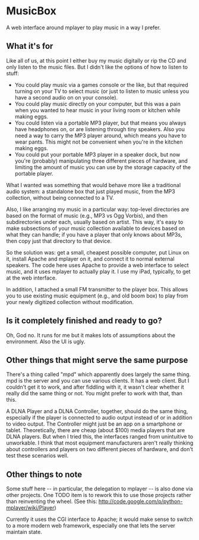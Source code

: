 MusicBox
========

A web interface around mplayer to play music in a way I prefer.

What it's for
-------------

Like all of us, at this point I either buy my music digitally or rip
the CD and only listen to the music files.  But I didn't like the options
of how to listen to stuff:
* You could play music via a games console or the like, but that required
  turning on your TV to select music (or just to listen to music unless you
  have a second audio on on your console).
* You could play music directly on your computer, but this was a pain when
  you wanted to hear music in your living room or kitchen while making eggs.
* You could listen via a portable MP3 player, but that means you always have
  headphones on, or are listening through tiny speakers.  Also you need a
  way to carry the MP3 player around, which means you have to wear pants.
  This might not be convenient when you're in the kitchen making eggs.
* You could put your portable MP3 player in a speaker dock, but now you're
  (probably) manipulating three different pieces of hardware, and limiting
  the amount of music you can use by the storage capacity of the portable
  player.

What I wanted was something that would behave more like a traditional audio
system: a standalone box that just played music, from the MP3 collection,
without being connected to a TV.

Also, I like arranging my music in a particular way: top-level directories
are based on the format of music (e.g., MP3 vs Ogg Vorbis), and then
subdirectories under each, usually based on artist.  This way, it's easy
to make subsections of your music collection available to devices based on what
they can handle; if you have a player that only knows about MP3s, then copy just
that directory to that device.

So the solution was: get a small, cheapest possible computer, put Linux on it,
install Apache and mplayer on it, and connect it to normal external speakers.
The code here uses Apache to provide a web interface to select music, and it
uses mplayer to actually play it.  I use my iPad, typically, to get at the
web interface.

In addition, I attached a small FM transmitter to the player box.
This allows you to use existing music equipment (e.g., and old boom box)
to play from your newly digitized collection without modification.


Is it completely finished and ready to go?
------------------------------------------

Oh, God no.  It runs for me but it makes lots of assumptions about
the environment.  Also the UI is ugly.

Other things that might serve the same purpose
----------------------------------------------

There's a thing called "mpd" which apparently does largely the same thing.
mpd is the server and you can use various clients.  It has a web client.
But I couldn't get it to work, and after fiddling with it, it wasn't clear
whether it really did the same thing or not.  You might prefer to work with
that, than this.

A DLNA Player and a DLNA Controller, together, should do the same thing,
especially if the player is connected to audio output instead of or in addition
to video output.  The Controller might just be an app on a smartphone or tablet.
Theoretically, there are cheap (about $100) media players that are DLNA players.
But when I tried this, the interfaces ranged from unintuitive to unworkable.
I think that most equipment manufacturers aren't really thinking about 
controllers and players on two different pieces of hardware, and don't
test these scenarios well.

Other things to note
--------------------

Some stuff here -- in particular, the delegation to mplayer -- is also
done via other projects.  One TODO item is to rework this to use those
projects rather than reinventing the wheel.
(See this: http://code.google.com/p/python-mplayer/wiki/Player)

Currently it uses the CGI interface to Apache; it would make sense to
switch to a more modern web framework, especially one that lets the
server maintain state.

